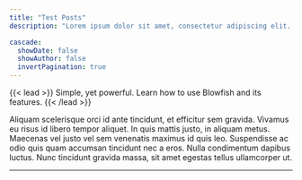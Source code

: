 ```yaml
---
title: "Test Posts"
description: "Lorem ipsum dolor sit amet, consectetur adipiscing elit. "

cascade:
  showDate: false
  showAuthor: false
  invertPagination: true
---
```


{{< lead >}}
Simple, yet powerful. Learn how to use Blowfish and its features.
{{< /lead >}}

Aliquam scelerisque orci id ante tincidunt, et efficitur sem gravida. Vivamus eu risus id libero tempor aliquet. In quis mattis justo, in aliquam metus. Maecenas vel justo vel sem venenatis maximus id quis leo. Suspendisse ac odio quis quam accumsan tincidunt nec a eros. Nulla condimentum dapibus luctus. Nunc tincidunt gravida massa, sit amet egestas tellus ullamcorper ut. 

---